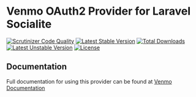 # Venmo OAuth2 Provider for Laravel Socialite

[![Scrutinizer Code Quality](https://img.shields.io/scrutinizer/g/socialiteproviders/venmo.svg?style=flat-square)](https://scrutinizer-ci.com/g/SocialiteProviders/Venmo/?branch=master)
[![Latest Stable Version](https://img.shields.io/packagist/v/socialiteproviders/venmo/.svg?style=flat-square)](https://packagist.org/packages/socialiteproviders/venmo/)
[![Total Downloads](https://img.shields.io/packagist/dt/socialiteproviders/venmo/.svg?style=flat-square)](https://packagist.org/packages/socialiteproviders/venmo/)
[![Latest Unstable Version](https://img.shields.io/packagist/vpre/socialiteproviders/venmo/.svg?style=flat-square)](https://packagist.org/packages/socialiteproviders/venmo/)
[![License](https://img.shields.io/packagist/l/socialiteproviders/venmo/.svg?style=flat-square)](https://packagist.org/packages/socialiteproviders/venmo/)

## Documentation

Full documentation for using this provider can be found at [Venmo Documentation](http://socialiteproviders.github.io/providers/venmo/)
